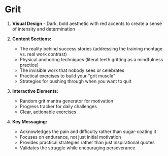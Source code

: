 # Grit

1. **Visual Design** - Dark, bold aesthetic with red accents to create a sense of intensity and determination

2. **Content Sections:**
   - The reality behind success stories (addressing the training montage vs. real work contrast)
   - Physical anchoring techniques (literal teeth gritting as a mindfulness practice)
   - The invisible work that nobody sees or celebrates
   - Practical exercises to build your "grit muscle"
   - Strategies for pushing through when you want to quit

3. **Interactive Elements:**
   - Random grit mantra generator for motivation
   - Progress tracker for daily challenges
   - Clear, actionable exercises

4. **Key Messaging:**
   - Acknowledges the pain and difficulty rather than sugar-coating it
   - Focuses on endurance, not just initial motivation
   - Provides practical strategies rather than just inspirational quotes
   - Validates the struggle while encouraging perseverance